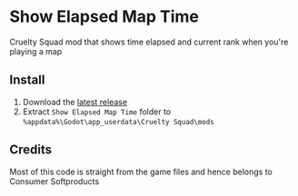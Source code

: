 # Show Elapsed Map Time

Cruelty Squad mod that shows time elapsed and current rank when you're playing a map

## Install

1. Download the [latest release](https://github.com/crustyrashky/ShowElapsedMapTime/releases/download/1.0/ShowElapsedMapTime.zip)
2. Extract `Show Elapsed Map Time` folder to `%appdata%\Godot\app_userdata\Cruelty Squad\mods`
 
## Credits

Most of this code is straight from the game files and hence belongs to Consumer Softproducts
